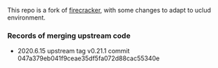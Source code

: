 This repo is a fork of [firecracker](https://github.com/firecracker-microvm/firecracker), with some changes to adapt to uclud environment.

### Records of merging upstream code
- 2020.6.15  upstream tag v0.21.1 commit 047a379eb041f9ceae35df5fa072d88cac55340e